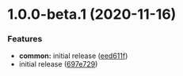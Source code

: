 # 1.0.0-beta.1 (2020-11-16)


### Features

* **common:** initial release ([eed611f](https://github.com/typedrm/typedrm/commit/eed611f31505ebbb41ee48fe9398e35cc3bd56e9))
* initial release ([697e729](https://github.com/typedrm/typedrm/commit/697e7291688460b3a75c9617cf691b5aed047843))
